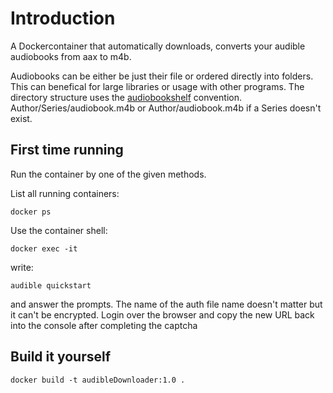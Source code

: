 # Introduction
A Dockercontainer that automatically downloads, converts your audible audiobooks from aax to m4b.


Audiobooks can be either be just their file or ordered directly into folders. This can benefical for large libraries or usage with other programs.
The directory structure uses the [audiobookshelf](https://www.audiobookshelf.org/docs#book-directory-structure) convention. 
Author/Series/audiobook.m4b or Author/audiobook.m4b if a Series doesn't exist.

## First time running
Run the container by one of the given methods.

List all running containers:

`docker ps`

Use the container shell:

`docker exec -it`

write:

`audible quickstart`

and answer the prompts.
The name of the auth file name doesn't matter but it can't be encrypted.
Login over the browser and copy the new URL back into the console after completing the captcha

## Build it yourself
`docker build -t audibleDownloader:1.0 .`